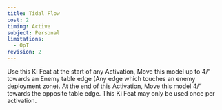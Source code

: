 ```yaml
---
title: Tidal Flow
cost: 2
timing: Active
subject: Personal
limitations:
  - OpT
revision: 2
---
```

Use this Ki Feat at the start of any Activation, Move this model up to 4/” towards an Enemy table edge (Any edge which touches an enemy deployment zone).
At the end of this Activation, Move this model 4/” towards the opposite table edge.
This Ki Feat may only be used once per activation.